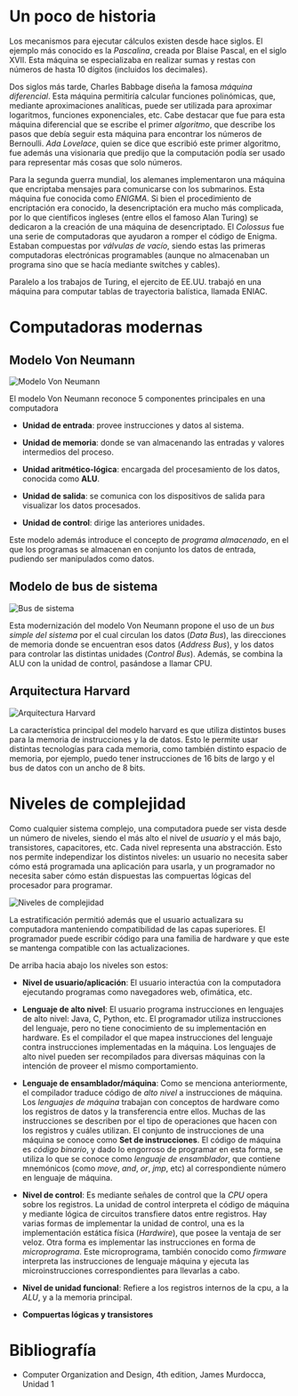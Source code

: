 # Un poco de historia

Los mecanismos para ejecutar cálculos existen desde hace siglos. El ejemplo más conocido es la *Pascalina*, creada por Blaise Pascal, en el siglo XVII. Esta máquina se especializaba en realizar sumas y restas con números de hasta 10 dígitos (incluidos los decimales).

Dos siglos más tarde, Charles Babbage diseña la famosa *máquina diferencial*. Esta máquina permitiría calcular funciones polinómicas, que, mediante aproximaciones analíticas, puede ser utilizada para aproximar logaritmos, funciones exponenciales, etc.
Cabe destacar que fue para esta máquina diferencial que se escribe el primer *algoritmo*, que describe los pasos que debía seguir esta máquina para encontrar los números de Bernoulli. *Ada Lovelace*, quien se dice que escribió este primer algoritmo, fue además una visionaria que predijo que la computación podía ser usado para representar más cosas que solo números.

Para la segunda guerra mundial, los alemanes implementaron una máquina que encriptaba mensajes para comunicarse con los submarinos. Esta máquina fue conocida como *ENIGMA*. Si bien el procedimiento de encriptación era conocido, la desencriptación era mucho más complicada, por lo que científicos ingleses (entre ellos el famoso Alan Turing) se dedicaron a la creación de una máquina de desencriptado. El *Colossus* fue una serie de computadoras que ayudaron a romper el código de Enigma. Estaban compuestas por *válvulas de vacío*, siendo estas las primeras computadoras electrónicas programables (aunque no almacenaban un programa sino que se hacía mediante switches y cables).

Paralelo a los trabajos de Turing, el ejercito de EE.UU. trabajó en una máquina para computar tablas de trayectoria balística, llamada ENIAC.


# Computadoras modernas

## Modelo Von Neumann

![Modelo Von Neumann](00-00-modelo-von-neumann.png)

El modelo Von Neumann reconoce 5 componentes principales en una computadora

* **Unidad de entrada**: provee instrucciones y datos al sistema.

* **Unidad de memoria**: donde se van almacenando las entradas y valores intermedios del proceso.

* **Unidad aritmético-lógica**: encargada del procesamiento de los datos, conocida como **ALU**.

* **Unidad de salida**: se comunica con los dispositivos de salida para visualizar los datos procesados.

* **Unidad de control**: dirige las anteriores unidades.

Este modelo además introduce el concepto de *programa almacenado*, en el que los programas se almacenan en conjunto los datos de entrada, pudiendo ser manipulados como datos.

## Modelo de bus de sistema

![Bus de sistema](00-01-bus-de-sistema.png)

Esta modernización del modelo Von Neumann propone el uso de un *bus simple del sistema* por el cual circulan los datos (*Data Bus*), las direcciones de memoria donde se encuentran esos datos (*Address Bus*), y los datos para controlar las distintas unidades (*Control Bus*). Además, se combina la ALU con la unidad de control, pasándose a llamar CPU.

## Arquitectura Harvard

![Arquitectura Harvard](00-02-arquitectura-harvard.png)

La característica principal del modelo harvard es que utiliza distintos buses para la memoria de instrucciones y la de datos. Esto le permite usar distintas tecnologías para cada memoria, como también distinto espacio de memoria, por ejemplo, puedo tener instrucciones de 16 bits de largo y el bus de datos con un ancho de 8 bits.


# Niveles de complejidad

Como cualquier sistema complejo, una computadora puede ser vista desde un número de niveles, siendo el más alto el nivel de *usuario* y el más bajo, transistores, capacitores, etc. Cada nivel representa una abstracción. Esto nos permite independizar los distintos niveles: un usuario no necesita saber cómo está programada una aplicación para usarla, y un programador no necesita saber cómo están dispuestas las compuertas lógicas del procesador para programar.

![Niveles de complejidad](00-03-niveles-de-complejidad.png)

La estratificación permitió además que el usuario actualizara su computadora manteniendo compatibilidad de las capas superiores. El programador puede escribir código para una familia de hardware y que este se mantenga compatible con las actualizaciones.

De arriba hacia abajo los niveles son estos:

* **Nivel de usuario/aplicación**: El usuario interactúa con la computadora ejecutando programas como navegadores web, ofimática, etc.

* **Lenguaje de alto nivel**: El usuario programa instrucciones en lenguajes de alto nivel: Java, C, Python, etc. El programador utiliza instrucciones del lenguaje, pero no tiene conocimiento de su implementación en hardware. Es el compilador el que mapea instrucciones del lenguaje contra instrucciones implementadas en la máquina. Los lenguajes de alto nivel pueden ser recompilados para diversas máquinas con la intención de proveer el mismo comportamiento.

* **Lenguaje de ensamblador/máquina**: Como se menciona anteriormente, el compilador traduce código de *alto nivel* a instrucciones de máquina. Los *lenguajes de máquina* trabajan con conceptos de hardware como los registros de datos y la transferencia entre ellos. Muchas de las instrucciones se describen por el tipo de operaciones que hacen con los registros y cuáles utilizan. El conjunto de instrucciones de una máquina se conoce como **Set de instrucciones**. El código de máquina es *código binario*, y dado lo engorroso de programar en esta forma, se utiliza lo que se conoce como *lenguaje de ensamblador*, que contiene mnemónicos (como *move*, *and*, *or*, *jmp*, etc) al correspondiente número en lenguaje de máquina.

* **Nivel de control**: Es mediante señales de control que la *CPU* opera sobre los registros. La unidad de control interpreta el código de máquina y mediante lógica de circuitos transfiere datos entre registros. Hay varias formas de implementar la unidad de control, una es la implementación estática física (*Hardwire*), que posee la ventaja de ser veloz. Otra forma es implementar las instrucciones en forma de *microprograma*. Este microprograma, también conocido como *firmware* interpreta las instrucciones de lenguaje máquina y ejecuta las microinstrucciones correspondientes para llevarlas a cabo.

* **Nivel de unidad funcional**: Refiere a los registros internos de la cpu, a la *ALU*, y a la memoria principal.

* **Compuertas lógicas y transistores**

# Bibliografía

* Computer Organization and Design, 4th edition, James Murdocca, Unidad 1


